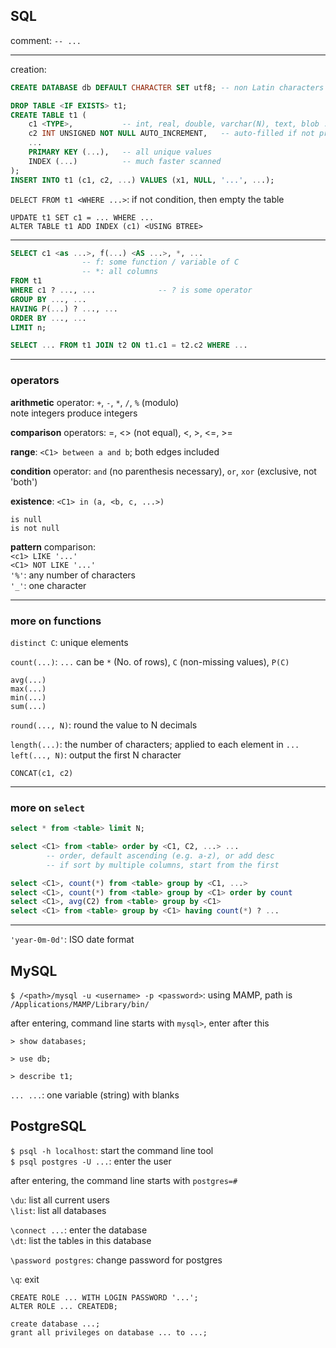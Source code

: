## SQL

comment: `-- ...`

---

creation:  

```SQL
CREATE DATABASE db DEFAULT CHARACTER SET utf8; -- non Latin characters allowed

DROP TABLE <IF EXISTS> t1;
CREATE TABLE t1 (
    c1 <TYPE>,           -- int, real, double, varchar(N), text, blob ...
    c2 INT UNSIGNED NOT NULL AUTO_INCREMENT,   -- auto-filled if not provided
    ...
    PRIMARY KEY (...),   -- all unique values
    INDEX (...)          -- much faster scanned
);
INSERT INTO t1 (c1, c2, ...) VALUES (x1, NULL, '...', ...);
```

`DELECT FROM t1 <WHERE ...>`: if not condition, then empty the table  

`UPDATE t1 SET c1 = ... WHERE ...`  
`ALTER TABLE t1 ADD INDEX (c1) <USING BTREE>`

---

```SQL
SELECT c1 <as ...>, f(...) <AS ...>, *, ...
                -- f: some function / variable of C
                -- *: all columns
FROM t1
WHERE c1 ? ..., ...              -- ? is some operator
GROUP BY ..., ...
HAVING P(...) ? ..., ...
ORDER BY ..., ...
LIMIT n;
```

```SQL
SELECT ... FROM t1 JOIN t2 ON t1.c1 = t2.c2 WHERE ...
```

---

### operators

**arithmetic** operator: `+`, `-`, `*`, `/`, `%` (modulo)  
note integers produce integers  

**comparison** operators: =, <> (not equal), <, >, <=, >=  

**range**: `<C1> between a and b`; both edges included  

**condition** operator: `and` (no parenthesis necessary), `or`, `xor` (exclusive, not 'both')  

**existence**: `<C1> in (a, <b, c, ...>)`  

`is null`  
`is not null`

**pattern** comparison:  
`<c1> LIKE '...'`  
`<C1> NOT LIKE '...'`  
`'%'`: any number of characters  
`'_'`: one character  

---

### more on functions

`distinct C`: unique elements

`count(...)`: `...` can be `*` (No. of rows), `C` (non-missing values), `P(C)`

`avg(...)`  
`max(...)`  
`min(...)`  
`sum(...)`

`round(..., N)`: round the value to N decimals

`length(...)`: the number of characters; applied to each element in `...`  
`left(..., N)`: output the first N character

`CONCAT(c1, c2)`

---

### more on `select`

```SQL
select * from <table> limit N;

select <C1> from <table> order by <C1, C2, ...> ...
        -- order, default ascending (e.g. a-z), or add desc
        -- if sort by multiple columns, start from the first

select <C1>, count(*) from <table> group by <C1, ...>
select <C1>, count(*) from <table> group by <C1> order by count
select <C1>, avg(C2) from <table> group by <C1>
select <C1> from <table> group by <C1> having count(*) ? ...
```

---

`'year-0m-0d'`: ISO date format



## MySQL

`$ /<path>/mysql -u <username> -p <password>`: using MAMP, path is `/Applications/MAMP/Library/bin/`

after entering, command line starts with `mysql>`, enter after this

`> show databases;`

`> use db;`

`> describe t1;`

```... ...```: one variable (string) with blanks


## PostgreSQL

`$ psql -h localhost`: start the command line tool  
`$ psql postgres -U ...`: enter the user

after entering, the command line starts with `postgres=#`

`\du`: list all current users  
`\list`: list all databases

`\connect ...`: enter the database  
`\dt`: list the tables in this database

`\password postgres`: change password for postgres

`\q`: exit

`CREATE ROLE ... WITH LOGIN PASSWORD '...';`  
`ALTER ROLE ... CREATEDB;`

`create database ...;`  
`grant all privileges on database ... to ...;`
